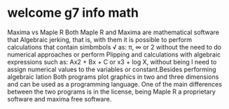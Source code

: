 # welcome g7 info math

Maxima vs Maple
R
Both Maple R and Maxima are mathematical software that
Algebraic jerking, that is, with them it is possible to perform calculations that contain simbmbols
√
as: π, ∞ or 2 without the need to do numerical approaches or perform
Plipping and calculations with algebraic expressions such as: Ax2 + Bx + C or x3 + log X, without being
I need to assign numerical values to the variables or constant.Besides performing
algebraic lation Both programs plot graphics in two and three dimensions and can
be used as a programming language.
One of the main differences between the two programs is in the license, being
Maple R a proprietary software and maxima free software.
